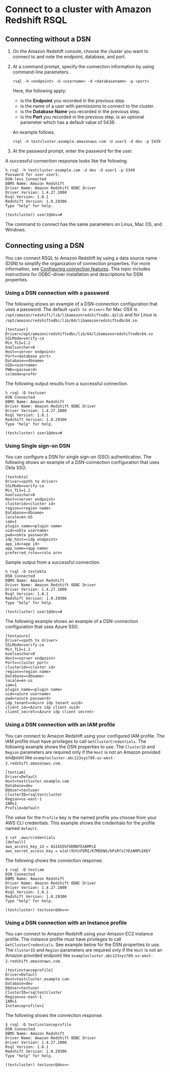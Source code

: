 # Connect to a cluster with Amazon Redshift RSQL<a name="rsql-query-tool-starting-tool-connection"></a>

## Connecting without a DSN<a name="rsql-query-tool-starting-tool-connection-dsn-less-example"></a>

1. On the Amazon Redshift console, choose the cluster you want to connect to and note the endpoint, database, and port\.

1. At a command prompt, specify the connection information by using command\-line parameters\.

   ```
   rsql -h <endpoint> -U <username> -d <databasename> -p <port>
   ```

    Here, the following apply: 
   +  *<endpoint>* is the **Endpoint** you recorded in the previous step\.
   +  *<username>* is the name of a user with permissions to connect to the cluster\.
   +  *<databasename>* is the **Database Name** you recorded in the previous step\.
   +  *<port>* is the **Port** you recorded in the previous step\. *<port>* is an optional parameter which has a default value of 5439\.

   An example follows\.

   ```
   rsql -h testcluster.example.amazonaws.com -U user1 -d dev -p 5439
   ```

1.  At the password prompt, enter the password for the *<username>* user\.

   A successful connection response looks like the following\.

   ```
   % rsql -h testcluster.example.com -d dev -U user1 -p 5349
   Password for user user1:
   DSN-less Connected
   DBMS Name: Amazon Redshift
   Driver Name: Amazon Redshift ODBC Driver
   Driver Version: 1.4.27.1000
   Rsql Version: 1.0.1
   Redshift Version: 1.0.29306
   Type "help" for help.
   
   (testcluster) user1@dev=#
   ```

The command to connect has the same parameters on Linux, Mac OS, and Windows\.

## Connecting using a DSN<a name="rsql-query-tool-starting-tool-connection-dsn-example"></a>

You can connect RSQL to Amazon Redshift by using a data source name \(DSN\) to simplify the organization of connection properties\. For more information, see [Configuring connection features](configure-odbc-connection.md#connection-config-features)\. This topic includes instructions for ODBC\-driver installation and descriptions for DSN properties\.

### Using a DSN connection with a password<a name="rsql-query-tool-starting-tool-connection-dsn-example-password"></a>

The following shows an example of a DSN\-connection configuration that uses a password\. The default `<path to driver>` for Mac OSX is `/opt/amazon/redshift/lib/libamazonredshiftodbc.dylib` and for Linux is `/opt/amazon/redshiftodbc/lib/64/libamazonredshiftodbc64.so`\.

```
[testuser]
Driver=/opt/amazon/redshiftodbc/lib/64/libamazonredshiftodbc64.so
SSLMode=verify-ca
Min_TLS=1.2
boolsaschar=0
Host=<server endpoint>
Port=<database port>
Database=<dbname>
UID=<username>
PWD=<password>
sslmode=prefer
```

The following output results from a successful connection\.

```
% rsql -D testuser
DSN Connected
DBMS Name: Amazon Redshift
Driver Name: Amazon Redshift ODBC Driver
Driver Version: 1.4.27.1000
Rsql Version: 1.0.1
Redshift Version: 1.0.29306
Type "help" for help.

(testcluster) user1@dev=#
```

### Using Single sign\-on DSN<a name="rsql-query-tool-starting-tool-connection-dsn"></a>

You can configure a DSN for single sign\-on \(SSO\) authentication\. The following shows an example of a DSN\-connection configuration that uses Okta SSO\.

```
[testokta]
Driver=<path to driver>
SSLMode=verify-ca
Min_TLS=1.2
boolsaschar=0
Host=<server endpoint>
clusterid=<cluster id>
region=<region name>
Database=<dbname>
locale=en-US
iam=1
plugin_name=<plugin name>
uid=<okta username>
pwd=<okta password>
idp_host=<idp endpoint>
app_id=<app id>
app_name=<app name>
preferred_role=<role arn>
```

Sample output from a successful connection\.

```
% rsql -D testokta 
DSN Connected
DBMS Name: Amazon Redshift
Driver Name: Amazon Redshift ODBC Driver
Driver Version: 1.4.27.1000
Rsql Version: 1.0.1
Redshift Version: 1.0.29306
Type "help" for help.

(testcluster) user1@dev=#
```

The following example shows an example of a DSN\-connection configuration that uses Azure SSO\.

```
[testazure]
Driver=<path to driver>
SSLMode=verify-ca
Min_TLS=1.2
boolsaschar=0
Host=<server endpoint>
Port=<cluster port>
clusterid=<cluster id>
region=<region name>
Database=<dbname>
locale=en-us
iam=1
plugin_name=<plugin name>
uid=<azure username>
pwd=<azure password>
idp_tenant=<Azure idp tenant uuid>
client_id=<Azure idp client uuid>
client_secret=<Azure idp client secret>
```

### Using a DSN connection with an IAM profile<a name="rsql-query-tool-starting-tool-connection-dsn-iam"></a>

You can connect to Amazon Redshift using your configured IAM profile\. The IAM profile must have privileges to call `GetClusterCredentials`\. The following example shows the DSN properties to use\. The `ClusterID` and `Region` parameters are required only if the `Host` is not an Amazon provided endpoint like `examplecluster.abc123xyz789.us-west-2.redshift.amazonaws.com`\.

```
[testiam]
Driver=Default
Host=testcluster.example.com
Database=dev
DbUser=testuser
ClusterID=rsqltestcluster
Region=us-east-1
IAM=1
Profile=default
```

The value for the `Profile` key is the named profile you choose from your AWS CLI credentials\. This example shows the credentials for the profile named `default`\.

```
$ cat .aws/credentials
[default]
aws_access_key_id = ASIAIOSFODNN7EXAMPLE 
aws_secret_access_key = wJalrXUtnFEMI/K7MDENG/bPxRfiCYEXAMPLEKEY
```

The following shows the connection response\.

```
$ rsql -D testiam
DSN Connected
DBMS Name: Amazon Redshift
Driver Name: Amazon Redshift ODBC Driver
Driver Version: 1.4.27.1000
Rsql Version: 1.0.1
Redshift Version: 1.0.29306
Type "help" for help.

(testcluster) testuser@dev=>
```

### Using a DSN connection with an Instance profile<a name="rsql-query-tool-starting-tool-connection-dsn-instance"></a>

You can connect to Amazon Redshift using your Amazon EC2 instance profile\. The instance profile must have privileges to call `GetClusterCredentials`\. See example below for the DSN properties to use\. The `ClusterID` and `Region` parameters are required only if the `Host` is not an Amazon provided endpoint like `examplecluster.abc123xyz789.us-west-2.redshift.amazonaws.com`\.

```
[testinstanceprofile]
Driver=Default
Host=testcluster.example.com
Database=dev
DbUser=testuser
ClusterID=rsqltestcluster
Region=us-east-1
IAM=1
Instanceprofile=1
```

The following shows the connection response\.

```
$ rsql -D testinstanceprofile
DSN Connected
DBMS Name: Amazon Redshift
Driver Name: Amazon Redshift ODBC Driver
Driver Version: 1.4.27.1000
Rsql Version: 1.0.1
Redshift Version: 1.0.29306
Type "help" for help.

(testcluster) testuser@dev=>
```